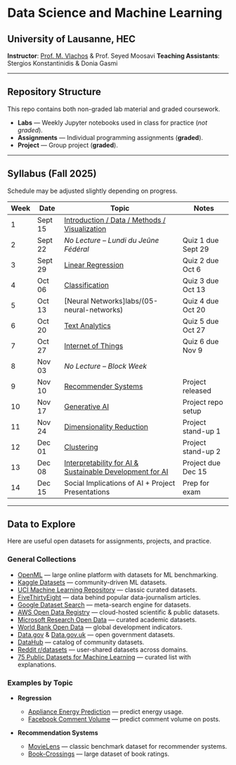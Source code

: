 # Data Science and Machine Learning

## University of Lausanne, HEC

**Instructor**: [Prof. M. Vlachos](https://people.unil.ch/michalisvlachos/) & Prof. Seyed Moosavi
**Teaching Assistants**: Stergios Konstantinidis & Donia Gasmi

---

## Repository Structure

This repo contains both non-graded lab material and graded coursework.

- **Labs** — Weekly Jupyter notebooks used in class for practice (*not graded*).  
- **Assignments** — Individual programming assignments (**graded**).  
- **Project** — Group project (**graded**).  

---

## Syllabus (Fall 2025)

Schedule may be adjusted slightly depending on progress.

| Week | Date     | Topic                                                                 | Notes |
|------|----------|-----------------------------------------------------------------------|-------|
| 1    | Sept 15  | [Introduction / Data / Methods / Visualization](labs/02-review-pandas)     |       |
| 2    | Sept 22  | *No Lecture – Lundi du Jeûne Fédéral*                                 | Quiz 1 due Sept 29 |
| 3    | Sept 29  | [Linear Regression](labs/03-regression)                                    | Quiz 2 due Oct 6  |
| 4    | Oct 06   | [Classification](labs/04-classification)                                   | Quiz 3 due Oct 13 |
| 5    | Oct 13   | [Neural Networks]labs/(05-neural-networks)                                 | Quiz 4 due Oct 20 |
| 6    | Oct 20   | [Text Analytics](labs/06-text-analytics)                                   | Quiz 5 due Oct 27 |
| 7    | Oct 27   | [Internet of Things](labs/07-api)                                          | Quiz 6 due Nov 9  |
| 8    | Nov 03   | *No Lecture – Block Week*                                             |       |
| 9    | Nov 10   | [Recommender Systems](labs/09-recommender-systems)                         | Project released  |
| 10   | Nov 17   | [Generative AI](labs/10-gen-ai)                                            | Project repo setup|
| 11   | Nov 24   | [Dimensionality Reduction](labs/11-dimensionality-reduction)               | Project stand-up 1|
| 12   | Dec 01   | [Clustering](labs/12-clustering)                                           | Project stand-up 2|
| 13   | Dec 08   | [Interpretability for AI & Sustainable Development for AI](labs/13-interpretability-for-ai) | Project due Dec 15|
| 14   | Dec 15   | Social Implications of AI + Project Presentations                     | Prep for exam     |

---

## Data to Explore

Here are useful open datasets for assignments, projects, and practice.

### General Collections

* [OpenML](https://www.openml.org/) — large online platform with datasets for ML benchmarking.
* [Kaggle Datasets](https://www.kaggle.com/datasets) — community-driven ML datasets.
* [UCI Machine Learning Repository](https://archive.ics.uci.edu/datasets) — classic curated datasets.
* [FiveThirtyEight](https://github.com/fivethirtyeight/data) — data behind popular data-journalism articles.
* [Google Dataset Search](https://datasetsearch.research.google.com/) — meta-search engine for datasets.
* [AWS Open Data Registry](https://registry.opendata.aws) — cloud-hosted scientific & public datasets.
* [Microsoft Research Open Data](https://msropendata.com) — curated academic datasets.
* [World Bank Open Data](https://data.worldbank.org) — global development indicators.
* [Data.gov](https://www.data.gov) & [Data.gov.uk](https://data.gov.uk) — open government datasets.
* [DataHub](https://datahub.io) — catalog of community datasets.
* [Reddit r/datasets](https://www.reddit.com/r/datasets) — user-shared datasets across domains.
* [75 Public Datasets for Machine Learning](https://blog.superannotate.com/public-datasets-for-machine-learning/) — curated list with explanations.

### Examples by Topic

* **Regression**

  * [Appliance Energy Prediction](https://archive.ics.uci.edu/ml/datasets/Appliances+energy+prediction) — predict energy usage.
  * [Facebook Comment Volume](https://archive.ics.uci.edu/ml/datasets/Facebook+Comment+Volume+Dataset#) — predict comment volume on posts.

* **Recommendation Systems**

  * [MovieLens](https://grouplens.org/datasets/movielens/) — classic benchmark dataset for recommender systems.
  * [Book-Crossings](http://www2.informatik.uni-freiburg.de/~cziegler/BX/) — large dataset of book ratings.
